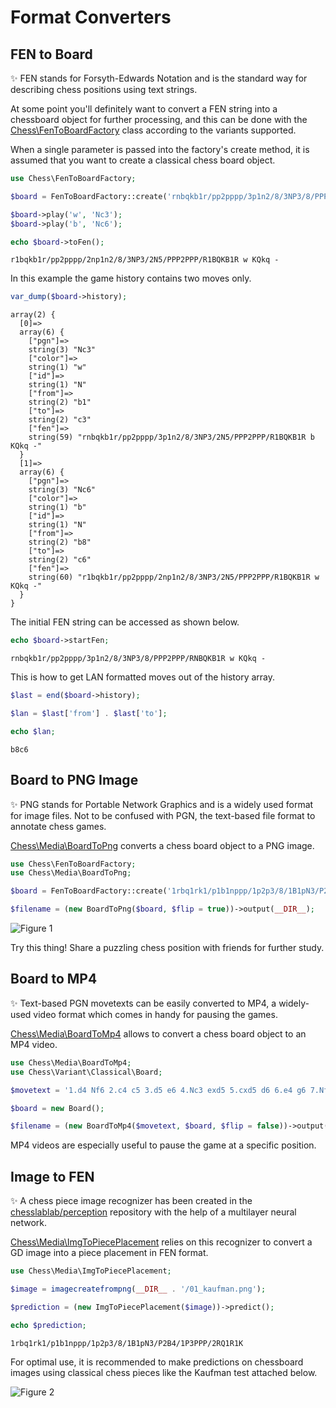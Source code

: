 # Format Converters

## FEN to Board

✨ FEN stands for Forsyth-Edwards Notation and is the standard way for describing chess positions using text strings.

At some point you'll definitely want to convert a FEN string into a chessboard object for further processing, and this can be done with the [Chess\FenToBoardFactory](https://github.com/chesslablab/php-chess/blob/main/tests/unit/FenToBoardFactoryTest.php) class according to the variants supported.

When a single parameter is passed into the factory's create method, it is assumed that you want to create a classical chess board object.

```php
use Chess\FenToBoardFactory;

$board = FenToBoardFactory::create('rnbqkb1r/pp2pppp/3p1n2/8/3NP3/8/PPP2PPP/RNBQKB1R w KQkq -');

$board->play('w', 'Nc3');
$board->play('b', 'Nc6');

echo $board->toFen();
```

```text
r1bqkb1r/pp2pppp/2np1n2/8/3NP3/2N5/PPP2PPP/R1BQKB1R w KQkq -
```

In this example the game history contains two moves only.

```php
var_dump($board->history);
```

```text
array(2) {
  [0]=>
  array(6) {
    ["pgn"]=>
    string(3) "Nc3"
    ["color"]=>
    string(1) "w"
    ["id"]=>
    string(1) "N"
    ["from"]=>
    string(2) "b1"
    ["to"]=>
    string(2) "c3"
    ["fen"]=>
    string(59) "rnbqkb1r/pp2pppp/3p1n2/8/3NP3/2N5/PPP2PPP/R1BQKB1R b KQkq -"
  }
  [1]=>
  array(6) {
    ["pgn"]=>
    string(3) "Nc6"
    ["color"]=>
    string(1) "b"
    ["id"]=>
    string(1) "N"
    ["from"]=>
    string(2) "b8"
    ["to"]=>
    string(2) "c6"
    ["fen"]=>
    string(60) "r1bqkb1r/pp2pppp/2np1n2/8/3NP3/2N5/PPP2PPP/R1BQKB1R w KQkq -"
  }
}
```

The initial FEN string can be accessed as shown below.

```php
echo $board->startFen;
```

```text
rnbqkb1r/pp2pppp/3p1n2/8/3NP3/8/PPP2PPP/RNBQKB1R w KQkq -
```

This is how to get LAN formatted moves out of the history array.

```php
$last = end($board->history);

$lan = $last['from'] . $last['to'];

echo $lan;
```

```text
b8c6
```

## Board to PNG Image

✨ PNG stands for Portable Network Graphics and is a widely used format for image files. Not to be confused with PGN, the text-based file format to annotate chess games.

[Chess\Media\BoardToPng](https://github.com/chesslablab/php-chess/blob/main/tests/unit/Media/BoardToPngTest.php) converts a chess board object to a PNG image.

```php
use Chess\FenToBoardFactory;
use Chess\Media\BoardToPng;

$board = FenToBoardFactory::create('1rbq1rk1/p1b1nppp/1p2p3/8/1B1pN3/P2B4/1P3PPP/2RQ1R1K w - - bm Nf6+');

$filename = (new BoardToPng($board, $flip = true))->output(__DIR__);
```

![Figure 1](https://raw.githubusercontent.com/chesslablab/php-chess/main/docs/format-converters_01.png)

Try this thing! Share a puzzling chess position with friends for further study.

## Board to MP4

✨ Text-based PGN movetexts can be easily converted to MP4, a widely-used video format which comes in handy for pausing the games.

[Chess\Media\BoardToMp4](https://github.com/chesslablab/php-chess/blob/main/tests/unit/Media/BoardToMp4Test.php) allows to convert a chess board object to an MP4 video.

```php
use Chess\Media\BoardToMp4;
use Chess\Variant\Classical\Board;

$movetext = '1.d4 Nf6 2.c4 c5 3.d5 e6 4.Nc3 exd5 5.cxd5 d6 6.e4 g6 7.Nf3 Bg7';

$board = new Board();

$filename = (new BoardToMp4($movetext, $board, $flip = false))->output(__DIR__);
```

MP4 videos are especially useful to pause the game at a specific position.

## Image to FEN

✨ A chess piece image recognizer has been created in the [chesslablab/perception](https://github.com/chesslablab/perception) repository with the help of a multilayer neural network.

[Chess\Media\ImgToPiecePlacement](https://github.com/chesslablab/php-chess/blob/main/tests/unit/Media/ImgToPiecePlacementTest.php) relies on this recognizer to convert a GD image into a piece placement in FEN format.

```php
use Chess\Media\ImgToPiecePlacement;

$image = imagecreatefrompng(__DIR__ . '/01_kaufman.png');

$prediction = (new ImgToPiecePlacement($image))->predict();

echo $prediction;
```

```text
1rbq1rk1/p1b1nppp/1p2p3/8/1B1pN3/P2B4/1P3PPP/2RQ1R1K
```

For optimal use, it is recommended to make predictions on chessboard images using classical chess pieces like the Kaufman test attached below.

![Figure 2](https://raw.githubusercontent.com/chesslablab/php-chess/main/docs/format-converters_02.png)

